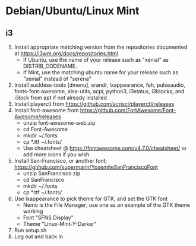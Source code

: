 # Debian/Ubuntu/Linux Mint

## i3
1) Install appropriate matching version from the repositories documented at https://i3wm.org/docs/repositories.html
    * If Ubuntu, use the name of your release such as "xenial" as DISTRIB_CODENAME.
    * If Mint, use the matching ubuntu name for your release such as "xenial" instead of "serena"
1) Install suckless-tools [dmenu], arandr, lxappearance, feh, pulseaudio, fonts-font-awesome, alsa-utils, acpi, python3, i3status, i3blocks, and i3lock from apt if not already installed
1) Install playerctl from https://github.com/acrisci/playerctl/releases
1) Install font-awesome from https://github.com/FortAwesome/Font-Awesome/releases
    * unzip font-awesome-web.zip
    * cd Font-Awesome
    * mkdir ~/.fonts
    * cp *.ttf ~/.fonts/
    * Use cheatsheet @ https://fontawesome.com/v4.7.0/cheatsheet/ to add more icons if you wish
1) Install San-Francisco, or another font; https://github.com/supermarin/YosemiteSanFranciscoFont
    * unzip SanFrancisco.zip
    * cd SanFrancisco
    * mkdir ~/.fonts
    * cp *.ttf ~/.fonts/
1) Use lxappearance to pick theme for GTK, and set the GTK font
    * Nemo is the File Manager; use one as an example of the GTK theme working
    * Font "SFNS Display"
    * Theme "Linux-Mint-Y-Darker"
1) Run setup.sh
1) Log out and back in
